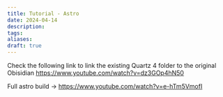```yaml
---
title: Tutorial - Astro
date: 2024-04-14
description: 
tags: 
aliases: 
draft: true
---
```

Check the following link to link the existing Quartz 4 folder to the original Obisidian
https://www.youtube.com/watch?v=dz3GOp4hN50

Full astro build -> https://www.youtube.com/watch?v=e-hTm5VmofI

